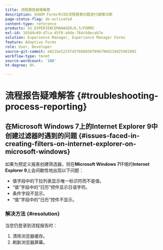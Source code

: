 ```yaml
---
title: 流程报告疑难解答
description: 对AEM Forms中JEE流程报表问题进行故障诊断
page-status-flag: de-activated
content-type: reference
products: SG_EXPERIENCEMANAGER/6.5/FORMS
exl-id: 165d4c69-d7ca-45f8-a9de-764cb8ecab7e
solution: Experience Manager, Experience Manager Forms
feature: Adaptive Forms
role: User, Developer
source-git-commit: e821be5233fd5f6688507096790d219d25903892
workflow-type: tm+mt
source-wordcount: '108'
ht-degree: 0%

---
```


# 流程报告疑难解答 {#troubleshooting-process-reporting}

## 在Microsoft Windows 7上的Internet Explorer 9中创建过滤器时遇到的问题 {#issues-faced-in-creating-filters-on-internet-explorer-on-microsoft-windows}

如果为预定义报表创建筛选器，则在&#x200B;**Microsoft Windows 7**&#x200B;环境的&#x200B;**Internet Explorer 9**&#x200B;上会间歇性地出现以下问题：

* 值字段中的下拉列表显示唯一标识符而不是值。
* “值”字段中的“日历”控件显示日语字符。
* 条件字段不显示。
* “值”字段中的“日历”控件不显示。

### 解决方法 {#resolution}

当您仍登录到流程报告时：

1. 清除浏览器缓存。
1. 刷新浏览器屏幕。
